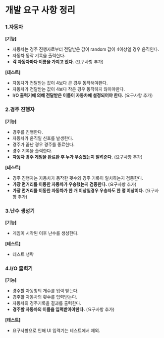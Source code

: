 # 개발 요구 사항 정리

### 1.자동차

**[기능]**
- 자동차는 경주 진행자로부터 전달받은 값이 random 값이 4이상일 경우 움직인다.
- 자동차 동작 기록을 출력한다.
- **각 자동차마다 이름을 가지고 있다.** (요구사항 추가)

**[테스트]**
- 자동차가 전달받는 값이 4보다 큰 경우 동작해야한다.
- 자동차가 전달받는 값이 4보다 작은 경우 동작하지 않아야한다.
- **I/O 출력기에 의해 전달받은 이름이 자동차에 설정되어야 한다.** (요구사항 추가)

### 2.경주 진행자

**[기능]**
- 경주를 진행한다.
- 자동차가 움직일 신호를 발생한다.
- 경주가 끝난 경우 경주를 종료한다.
- 경주 기록을 출력한다.
- **자동차 경주 게임을 완료완 후 누가 우승했는지 알려준다.** (요구사항 추가)

**[테스트]**
- 경주 진행자는 자동차가 동작한 횟수와 경주 기록이 일치하는지 검증한다.
- **가장 먼거리를 이동한 자동차가 우승했는지 검증한다.** (요구사항 추가)
- **가장 먼거리를 이동한 자동차가 한 개 이상일경우 우승자도 한 명 이상이다.** (요구사항 추가)

### 3.난수 생성기
**[기능]**
- 게임이 시작된 이후 난수를 생성한다.

**[테스트]**
- 테스트 생략

### 4.I/O 출력기
**[기능]**
- 경주할 자동창의 개수를 입력 받는다.
- 경주할 자동차의 횟수를 입력받는다.
- 자동차의 경주기록을 결과를 출력한다.
- **경주할 자동차의 이름을 입력받아야한다.** (요구사항 추가)

**[테스트]**
- 요구사항으로 인해 UI 입력기는 테스트에서 제외.
